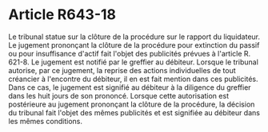 # Article R643-18

Le tribunal statue sur la clôture de la procédure sur le rapport du liquidateur.   Le jugement prononçant la clôture de la procédure pour extinction du passif ou pour insuffisance d'actif fait l'objet des publicités prévues à l'article R. 621-8. Le jugement est notifié par le greffier au débiteur.   Lorsque le tribunal autorise, par ce jugement, la reprise des actions individuelles de tout créancier à l'encontre du débiteur, il en est fait mention dans ces publicités. Dans ce cas, le jugement est signifié au débiteur à la diligence du greffier dans les huit jours de son prononcé.   Lorsque cette autorisation est postérieure au jugement prononçant la clôture de la procédure, la décision du tribunal fait l'objet des mêmes publicités et est signifiée au débiteur dans les mêmes conditions.